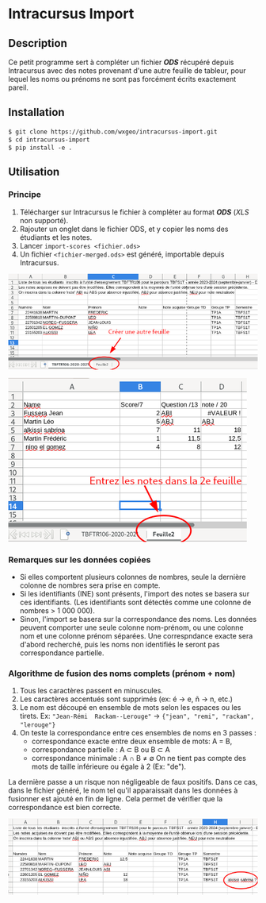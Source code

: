Intracursus Import
==================

## Description
Ce petit programme sert à compléter un fichier ***ODS*** récupéré depuis Intracursus
avec des notes provenant d'une autre feuille de tableur, pour lequel les noms ou prénoms
ne sont pas forcément écrits exactement pareil.


## Installation

    $ git clone https://github.com/wxgeo/intracursus-import.git
    $ cd intracursus-import
    $ pip install -e .

## Utilisation

### Principe
1. Télécharger sur Intracursus le fichier à compléter au format ***ODS*** (*XLS* non supporté).
2. Rajouter un onglet dans le fichier ODS, et y copier les noms des étudiants et les notes.
3. Lancer `import-scores <fichier.ods>`
4. Un fichier `<fichier-merged.ods>` est généré, importable depuis Intracursus.

![alt "Créer une autre feuille."](new_sheet.png)

![alt "Entrez les notes dans la 2e feuille."](scores_in_new_sheet.png)

### Remarques sur les données copiées
* Si elles comportent plusieurs colonnes de nombres, seule la dernière colonne de nombres sera prise en compte.
* Si les identifiants (INE) sont présents, l'import des notes se basera sur ces identifiants. (Les identifiants sont détectés comme une colonne de nombres > 1 000 000).
* Sinon, l'import se basera sur la correspondance des noms. Les données peuvent comporter une seule colonne nom-prénom, ou une colonne nom et une colonne prénom séparées.
  Une correspndance exacte sera d'abord recherché, puis les noms non identifiés le seront pas correspondance partielle.

### Algorithme de fusion des noms complets (prénom + nom)
1. Tous les caractères passent en minuscules.
2. Les caractères accentués sont supprimés (ex: é -> e, ñ -> n, etc.)
3. Le nom est découpé en ensemble de mots selon les espaces ou les tirets.
Ex: `"Jean-Rémi  Rackam--Lerouge"` -> `{"jean", "remi", "rackam", "lerouge"}`
4. On teste la correspondance entre ces ensembles de noms en 3 passes :
   - correspondance exacte entre deux ensemble de mots: A = B,
   - correspondance partielle : A ⊂ B ou B ⊂ A
   - correspondance minimale : A ∩ B ≠ ∅ 
     On ne tient pas compte des mots de taille inférieure ou égale à 2 (Ex: "de").

La dernière passe a un risque non négligeable de faux positifs. 
Dans ce cas, dans le fichier généré, le nom tel qu'il apparaissait dans les données à fusionner est ajouté en fin de ligne.
Cela permet de vérifier que la correspondance est bien correcte.

![alt "Le nom tel que saisi dans l'autre onglet apparaît en fin de ligne."](verification.png)

